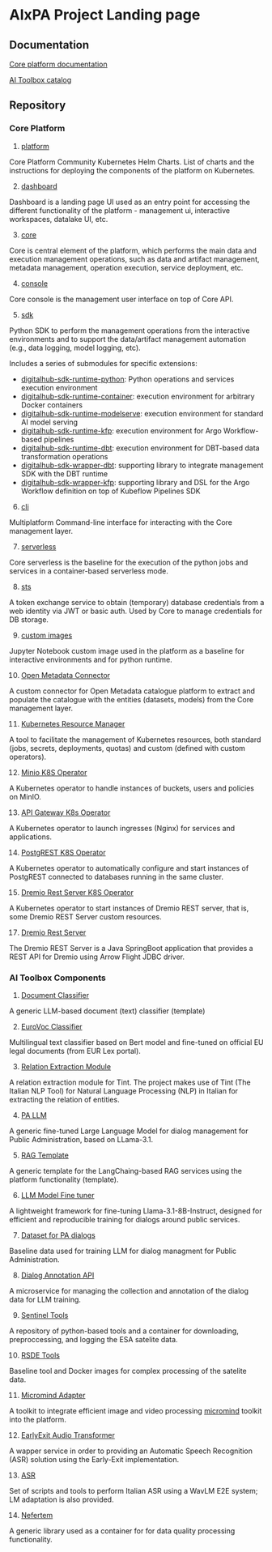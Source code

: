 # AIxPA Project Landing page

## Documentation

[Core platform documentation](https://scc-digitalhub.github.io/docs/)

[AI Toolbox catalog](https://tn-aixpa.github.io/ai-toolbox-catalog/)

## Repository

### Core Platform

1. [platform](https://github.com/tn-aixpa/platform)

Core Platform Community Kubernetes Helm Charts. List of charts and the instructions for deploying the components of the platform on Kubernetes.

2. [dashboard](https://github.com/tn-aixpa/dashboard)

Dashboard is a landing page UI used as an entry point for accessing the different functionality of the platform - management ui, interactive workspaces, datalake UI, etc. 

3. [core](https://github.com/tn-aixpa/core)

Core is central element of the platform, which performs the main data and execution management operations, such as data and artifact management, metadata management, operation execution, service deployment, etc.

4. [console](https://github.com/tn-aixpa/core-console)

Core console is the management user interface on top of Core API.

5. [sdk](https://github.com/tn-aixpa/core-sdk)

Python SDK to perform the management operations from the interactive environments and to support the data/artifact management automation (e.g., data logging, model logging, etc).

Includes a series of submodules for specific extensions:

- [digitalhub-sdk-runtime-python](https://github.com/tn-aixpa/digitalhub-sdk-runtime-python): Python operations and services execution environment
- [digitalhub-sdk-runtime-container](https://github.com/tn-aixpa/digitalhub-sdk-runtime-container): execution environment for arbitrary Docker containers
- [digitalhub-sdk-runtime-modelserve](https://github.com/tn-aixpa/digitalhub-sdk-runtime-modelserve): execution environment for standard AI model serving
- [digitalhub-sdk-runtime-kfp](https://github.com/tn-aixpa/digitalhub-sdk-runtime-kfp): execution environment for Argo Workflow-based pipelines 
- [digitalhub-sdk-runtime-dbt](https://github.com/tn-aixpa/digitalhub-sdk-runtime-dbt): execution environment for DBT-based data transformation operations
- [digitalhub-sdk-wrapper-dbt](https://github.com/tn-aixpa/digitalhub-sdk-wrapper-dbt): supporting library to integrate management SDK with the DBT runtime
- [digitalhub-sdk-wrapper-kfp](https://github.com/tn-aixpa/digitalhub-sdk-wrapper-kfp): supporting library and DSL for the Argo Workflow definition on top of Kubeflow Pipelines SDK

6. [cli](https://github.com/tn-aixpa/digitalhub-cli)

Multiplatform Command-line interface for interacting with the Core management layer.

7. [serverless](https://github.com/tn-aixpa/core-serverless)

Core serverless is the baseline for the execution of the python jobs and services in a container-based serverless mode.

8. [sts](https://github.com/tn-aixpa/db-sts)

A token exchange service to obtain (temporary) database credentials from a web identity via JWT or basic auth. Used by Core to manage credentials for DB storage.

9. [custom images](https://github.com/tn-aixpa/jupyter-notebook-custom-image)

Jupyter Notebook custom image used in the platform as a baseline for interactive environments and for python runtime.

10. [Open Metadata Connector](https://github.com/tn-aixpa/openmetadata-connector)

A custom connector for Open Metadata catalogue platform to extract and populate the catalogue with the entities (datasets, models) from the Core management layer.

11. [Kubernetes Resource Manager](https://github.com/tn-aixpa/kubernetes-resource-manager)

A tool to facilitate the management of Kubernetes resources, both standard (jobs, secrets, deployments, quotas) and custom (defined with custom operators).

12. [Minio K8S Operator](https://github.com/tn-aixpa/minio-operator)

A Kubernetes operator to handle instances of buckets, users and policies on MinIO.

13. [API Gateway K8s Operator](https://github.com/tn-aixpa/apigw-operator)

A Kubernetes operator to launch ingresses (Nginx) for services and applications.

14. [PostgREST K8S Operator](https://github.com/tn-aixpa/postgrest-operator)

A Kubernetes operator to automatically configure and start instances of PostgREST connected to databases running in the same cluster.

15. [Dremio Rest Server K8S Operator](https://github.com/tn-aixpa/dremio-rest-server-operator)

A Kubernetes operator to start instances of Dremio REST server, that is, some Dremio REST Server custom resources. 

17. [Dremio Rest Server](https://github.com/tn-aixpa/dremio-rest-server)

The Dremio REST Server is a Java SpringBoot application that provides a REST API for Dremio using Arrow Flight JDBC driver.

### AI Toolbox Components

1. [Document Classifier](https://github.com/tn-aixpa/document-classifier)

A generic LLM-based document (text) classifier (template)

2. [EuroVoc Classifier](https://github.com/tn-aixpa/eurovoc-classifier)

Multilingual text classifier based on Bert model and fine-tuned on official EU legal documents (from EUR Lex portal).

3. [Relation Extraction Module](https://github.com/tn-aixpa/redit)

A relation extraction module for Tint. The project makes use of Tint (The Italian NLP Tool) for Natural Language Processing (NLP) in Italian for extracting the relation of entities.

4. [PA LLM](https://github.com/tn-aixpa/llm-pa)

A generic fine-tuned Large Language Model for dialog management for Public Administration, based on LLama-3.1.

5. [RAG Template](https://github.com/tn-aixpa/rag-template)

A generic template for the LangChaing-based RAG services using the platform functionality (template).

6. [LLM Model Fine tuner](https://github.com/tn-aixpa/llm-fine-tuner)

A lightweight framework for fine-tuning Llama-3.1-8B-Instruct, designed for efficient and reproducible training for dialogs around public services.

7. [Dataset for PA dialogs](https://github.com/tn-aixpa/llm-pa-dialog-dataset)

Baseline data used for training LLM for dialog managment for Public Administration.

8. [Dialog Annotation API](https://github.com/tn-aixpa/api-first-AID-AIXPA)

A microservice for managing the collection and annotation of the dialog data for LLM training. 

9. [Sentinel Tools](https://github.com/tn-aixpa/sentinel-tools)

A repository of python-based tools and a container for downloading, preproccessing, and logging the ESA satelite data. 

10. [RSDE Tools](https://github.com/tn-aixpa/rsde-tools)

Baseline tool and Docker images for complex processing of the satelite data.

11. [Micromind Adapter](https://github.com/tn-aixpa/micromind-adapter)

A toolkit to integrate efficient image and video processing  [micromind](https://github.com/micromind-toolkit/micromind) toolkit into the platform.

12. [EarlyExit Audio Transformer](https://github.com/tn-aixpa/audio-early-exit-transformer)

A wapper service in order to providing an Automatic Speech Recognition (ASR) solution using the Early-Exit implementation.

13. [ASR](https://github.com/tn-aixpa/ASR)

Set of scripts and tools to perform Italian ASR using a WavLM E2E system; LM adaptation is also provided.

14. [Nefertem](https://github.com/tn-aixpa/nefertem)

A generic library used as a container for for data quality processing functionality.
